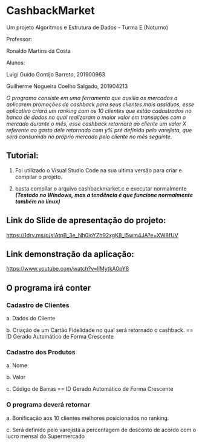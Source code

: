 # CashbackMarket

Um projeto Algoritmos e Estrutura de Dados - Turma E (Noturno)



Professor:

  Ronaldo Martins da Costa

Alunos: 

Luigi Guido Gontijo Barreto, 201900963

Guilherme Nogueira Coelho Salgado, 201904213 




*O programa consiste em uma ferramenta que auxilia os mercados a aplicarem promoções de cashback para seus clientes mais assíduos, esse aplicativo criará um ranking com os 10
clientes que estão cadastrados no banco de dados no qual realizaram o maior valor em transações com o mercado durante o mês, esse cashback retornará ao cliente um valor X
referente ao gasto dele retornado com y% pré definido pelo varejista, que será consumido no próprio mercado pelo cliente no mês seguinte.*

## Tutorial:
1. Foi utilizado o Visual Studio Code na sua ultima versão para criar e compilar o projeto.

  2. basta compilar o arquivo cashbackmarket.c e executar normalmente ***(Testado no Windows, mas a tendência é que funcione normalmente também no linux)***




## Link do Slide de apresentação do projeto:

https://1drv.ms/p/s!AtpB_3e_Nh0ioYZh92xgK8_I5wm4JA?e=XW8fUV


## Link demonstração da aplicação: 

https://www.youtube.com/watch?v=llMytkA0pY8



## O programa irá conter

### Cadastro de Clientes
  
  a. Dados do Cliente
  
  b. Criação de um Cartão Fidelidade no qual será retornado o cashback. == ID Gerado Automático de Forma Crescente

### Cadastro dos Produtos
  
  a. Nome
  
  b. Valor
  
  c. Código de Barras == ID Gerado Automático de Forma Crescente

### O programa deverá retornar

  a. Bonificação aos 10 clientes melhores posicionados no ranking.
  
  c. Será definido pelo varejista a percentagem de desconto de acordo com o lucro mensal do Supermercado
